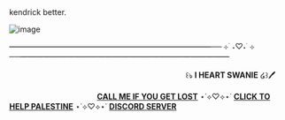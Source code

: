 ## 



kendrick better.

 





![image](https://github.com/IHeartSwanie/IHeartSwanie/assets/170365983/4bb63a82-9c72-4682-8062-0c75c929bc45)





━━━━━━━━━━━━━━━━━━━━━━━━━━── ⊹ ࣪ ˖♡˖ ࣪ ⊹ ──━━━━━━━━━━━━━━━━━━━━━━━━━━━


ᅠ ᅠᅠᅠ ᅠᅠᅠ ᅠ ᅠᅠᅠ ᅠᅠᅠ ᅠ ᅠᅠᅠ ᅠᅠᅠᅠ ꒰ঌ **I HEART SWANIE** ໒꒱🖊️


ᅠᅠᅠᅠᅠᅠᅠᅠᅠᅠᅠᅠ **[CALL ME IF YOU GET LOST](https://web.archive.org/web/20220306181202/https://callmeifyougetlost.com/generator/)**   ⋆˙⟡♡⟡⋆˙  **[CLICK TO HELP PALESTINE](https://arab.org/click-to-help/palestine/)**  ⋆˙⟡♡⟡⋆˙  **[DISCORD SERVER](https://discord.gg/dSqj4RKB5W)**





